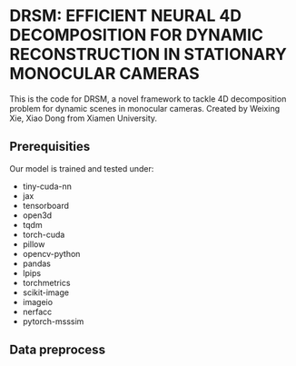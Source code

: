 # DRSM: EFFICIENT NEURAL 4D DECOMPOSITION FOR DYNAMIC RECONSTRUCTION IN STATIONARY MONOCULAR CAMERAS
This is the code for DRSM, a novel framework to tackle 4D decomposition problem for dynamic scenes in monocular cameras. Created by Weixing Xie, Xiao Dong from Xiamen University.

## Prerequisities
Our model is trained and tested under:
* tiny-cuda-nn
* jax
* tensorboard
* open3d
* tqdm
* torch-cuda
* pillow
* opencv-python
* pandas
* lpips
* torchmetrics
* scikit-image
* imageio
* nerfacc
* pytorch-msssim

## Data preprocess
